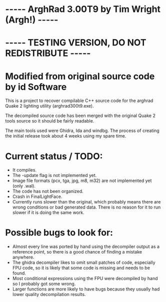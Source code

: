 # ----- ArghRad 3.00T9 by Tim Wright (Argh!) -----
# ----- TESTING VERSION, DO NOT REDISTRIBUTE -----
# Modified from original source code by id Software

This is a project to recover compilable C++ source code for the arghrad Quake 2 lighting utility (arghrad300t9.exe).

The decompiled source code has been merged with the original Quake 2 tools source so it should be fairly readable.

The main tools used were Ghidra, Ida and windbg. The process of creating the initial release took about 4 weeks using my spare time.



# Current status / TODO:

- It compiles.
- The -update flag is not implemented yet.
- Image file formats (pcx, tga, jpg, m8, m32) are not implemented yet (only .wal).
- The code has not been organized.
- Crash in FinalLightFace.
- Currently runs slower than the original, which probably means there are wrong conditions or bad generated data. There is no reason for it to run slower if it is doing the same work.


# Possible bugs to look for:

- Almost every line was ported by hand using the decompiler output as a reference point, so there is a good chance of finding a mistake anywhere.
- The ghidra decompiler likes to omit small patches of code, especially FPU code, so it is likely that some code is missing and needs to be found.
- Most conditional expressions using the FPU were decompiled by hand so I probably got some wrong.
- Larger functions are more likely to have bugs because they usually had lower quality decompilation results.
